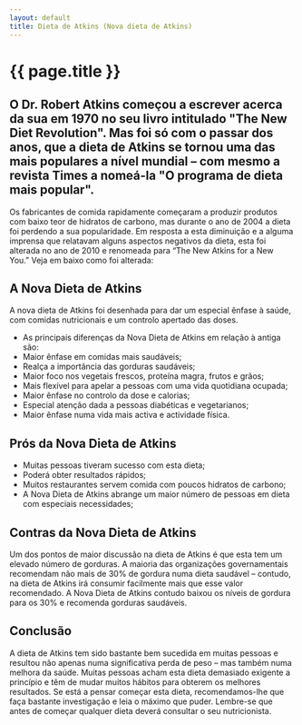 ```yaml
---
layout: default
title: Dieta de Atkins (Nova dieta de Atkins)
---
```


# {{ page.title }}

## O Dr. Robert Atkins começou a escrever acerca da sua em 1970 no seu livro intitulado "The New Diet Revolution". Mas foi só com o passar dos anos, que a dieta de Atkins se tornou uma das mais populares a nível mundial – com mesmo a revista Times a nomeá-la "O programa de dieta mais popular".

Os fabricantes de comida rapidamente começaram a produzir produtos com baixo teor de hidratos de carbono, mas durante o ano de 2004 a dieta foi perdendo a sua popularidade. Em resposta a esta diminuição e a alguma imprensa que relatavam alguns aspectos negativos da dieta, esta foi alterada no ano de 2010 e renomeada para “The New Atkins for a New You.” Veja em baixo como foi alterada:

## A Nova Dieta de Atkins

A nova dieta de Atkins foi desenhada para dar um especial ênfase à saúde, com comidas nutricionais e um controlo apertado das doses.

* As principais diferenças da Nova Dieta de Atkins em relação à antiga são:
* Maior ênfase em comidas mais saudáveis;
* Realça a importância das gorduras saudáveis;
* Maior foco nos vegetais frescos, proteína magra, frutos e grãos;
* Mais flexível para apelar a pessoas com uma vida quotidiana ocupada;
* Maior ênfase no controlo da dose e calorias;
* Especial atenção dada a pessoas diabéticas e vegetarianos;
* Maior ênfase numa vida mais activa e actividade física.

## Prós da Nova Dieta de Atkins

* Muitas pessoas tiveram sucesso com esta dieta;
* Poderá obter resultados rápidos;
* Muitos restaurantes servem comida com poucos hidratos de carbono;
* A Nova Dieta de Atkins abrange um maior número de pessoas em dieta com especiais necessidades;

## Contras da Nova Dieta de Atkins

Um dos pontos de maior discussão na dieta de Atkins é que esta tem um elevado número de gorduras. A maioria das organizações governamentais recomendam não mais de 30% de gordura numa dieta saudável – contudo, na dieta de Atkins irá consumir facilmente mais que esse valor recomendado. A Nova Dieta de Atkins contudo baixou os níveis de gordura para os 30% e recomenda gorduras saudáveis.

## Conclusão

A dieta de Atkins tem sido bastante bem sucedida em muitas pessoas e resultou não apenas numa significativa perda de peso – mas também numa melhora da saúde. Muitas pessoas acham esta dieta demasiado exigente a princípio e têm de mudar muitos hábitos para obterem os melhores resultados. Se está a pensar começar esta dieta, recomendamos-lhe que faça bastante investigação e leia o máximo que puder. Lembre-se que antes de começar qualquer dieta deverá consultar o seu nutricionista.